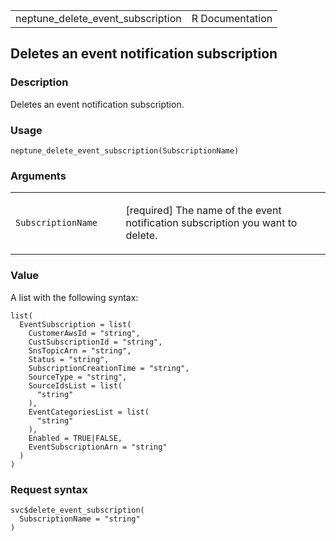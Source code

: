 <table style="width: 100%;">
<tbody>
<tr class="odd">
<td>neptune_delete_event_subscription</td>
<td style="text-align: right;">R Documentation</td>
</tr>
</tbody>
</table>

## Deletes an event notification subscription

### Description

Deletes an event notification subscription.

### Usage

    neptune_delete_event_subscription(SubscriptionName)

### Arguments

<table>
<colgroup>
<col style="width: 35%" />
<col style="width: 65%" />
</colgroup>
<tbody>
<tr class="odd">
<td><code
id="neptune_delete_event_subscription_:_SubscriptionName">SubscriptionName</code></td>
<td><p>[required] The name of the event notification subscription you
want to delete.</p></td>
</tr>
</tbody>
</table>

### Value

A list with the following syntax:

    list(
      EventSubscription = list(
        CustomerAwsId = "string",
        CustSubscriptionId = "string",
        SnsTopicArn = "string",
        Status = "string",
        SubscriptionCreationTime = "string",
        SourceType = "string",
        SourceIdsList = list(
          "string"
        ),
        EventCategoriesList = list(
          "string"
        ),
        Enabled = TRUE|FALSE,
        EventSubscriptionArn = "string"
      )
    )

### Request syntax

    svc$delete_event_subscription(
      SubscriptionName = "string"
    )
